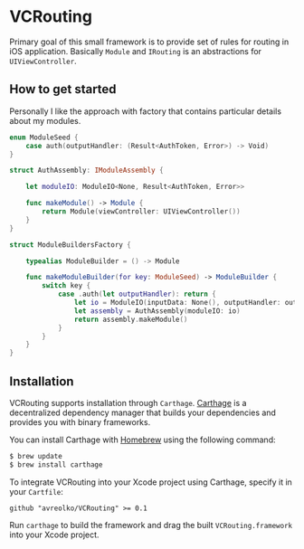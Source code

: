 # VCRouting
Primary goal of this small framework is to provide set of rules for routing in iOS application.
Basically `Module` and `IRouting` is an abstractions for `UIViewController`.

## How to get started
Personally I like the approach with factory that contains particular details about my modules.
```swift
enum ModuleSeed {
    case auth(outputHandler: (Result<AuthToken, Error>) -> Void)
}

struct AuthAssembly: IModuleAssembly {

    let moduleIO: ModuleIO<None, Result<AuthToken, Error>>

    func makeModule() -> Module {
        return Module(viewController: UIViewController())
    }
}

struct ModuleBuildersFactory {

    typealias ModuleBuilder = () -> Module

    func makeModuleBuilder(for key: ModuleSeed) -> ModuleBuilder {
        switch key {
            case .auth(let outputHandler): return {
                let io = ModuleIO(inputData: None(), outputHandler: outputHandler)
                let assembly = AuthAssembly(moduleIO: io)
                return assembly.makeModule()
            }
        }
    }
}
```

## Installation
VCRouting supports installation through `Carthage`.
[Carthage](https://github.com/Carthage/Carthage) is a decentralized dependency manager that builds your dependencies and provides you with binary frameworks.

You can install Carthage with [Homebrew](http://brew.sh/) using the following command:

```bash
$ brew update
$ brew install carthage
```

To integrate VCRouting into your Xcode project using Carthage, specify it in your `Cartfile`:

```ogdl
github "avreolko/VCRouting" >= 0.1
```

Run `carthage` to build the framework and drag the built `VCRouting.framework` into your Xcode project.
